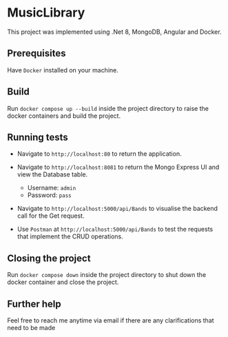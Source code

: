 # MusicLibrary

This project was implemented using .Net 8, MongoDB, Angular and Docker.

## Prerequisites

Have `Docker` installed on your machine.

## Build

Run `docker compose up --build` inside the project directory to raise the docker containers and build the project.

## Running tests

 - Navigate to `http://localhost:80` to return the application.
 - Navigate to `http://localhost:8081` to return the Mongo Express UI and view the Database table.
	- Username: `admin`
	- Password: `pass`
 - Navigate to `http://localhost:5000/api/Bands` to visualise the backend call for the Get request.

 - Use `Postman` at `http://localhost:5000/api/Bands` to test the requests that implement the CRUD operations.

## Closing the project

Run `docker compose down` inside the project directory to shut down the docker container and close the project.

## Further help

Feel free to reach me anytime via email if there are any clarifications that need to be made
